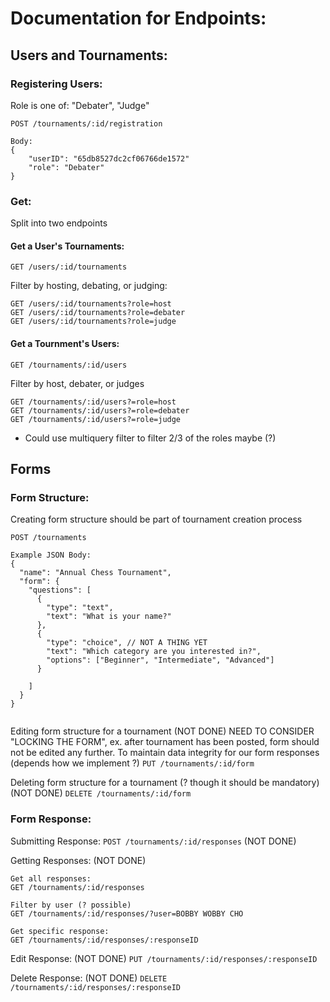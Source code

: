 # Documentation for Endpoints:


## Users and Tournaments:

### Registering Users:
Role is one of: "Debater", "Judge"
```
POST /tournaments/:id/registration

Body: 
{
    "userID": "65db8527dc2cf06766de1572"
    "role": "Debater"
}
```

### Get:
Split into two endpoints
#### Get a User's Tournaments:
```
GET /users/:id/tournaments
```

Filter by hosting, debating, or judging:
```
GET /users/:id/tournaments?role=host
GET /users/:id/tournaments?role=debater
GET /users/:id/tournaments?role=judge
```

#### Get a Tournment's Users:

```
GET /tournaments/:id/users
```

Filter by host, debater, or judges
```
GET /tournaments/:id/users?=role=host
GET /tournaments/:id/users?=role=debater
GET /tournaments/:id/users?=role=judge
```

- Could use multiquery filter to filter 2/3 of the roles maybe (?)

## Forms

### Form Structure:

Creating form structure should be part of tournament creation process
```
POST /tournaments

Example JSON Body:
{
  "name": "Annual Chess Tournament",
  "form": {
    "questions": [
      {
        "type": "text",
        "text": "What is your name?"
      },
      {
        "type": "choice", // NOT A THING YET
        "text": "Which category are you interested in?",
        "options": ["Beginner", "Intermediate", "Advanced"]
      }

    ]
  }
}


```

Editing form structure for a tournament (NOT DONE)
NEED TO CONSIDER "LOCKING THE FORM", ex. after tournament has been posted, form should not be edited any further.
To maintain data integrity for our form responses (depends how we implement ?)
`PUT /tournaments/:id/form`

Deleting form structure for a tournament (? though it should be mandatory) (NOT DONE)
`DELETE /tournaments/:id/form`

### Form Response:

Submitting Response:
`POST /tournaments/:id/responses` (NOT DONE)

Getting Responses: (NOT DONE)
```
Get all responses:
GET /tournaments/:id/responses

Filter by user (? possible)
GET /tournaments/:id/responses/?user=BOBBY WOBBY CHO

Get specific response:
GET /tournaments/:id/responses/:responseID
```


Edit Response: (NOT DONE)
` PUT /tournaments/:id/responses/:responseID `

Delete Response: (NOT DONE)
` DELETE /tournaments/:id/responses/:responseID `




